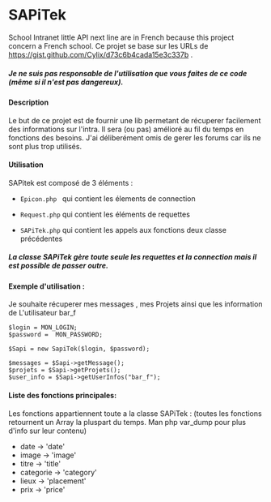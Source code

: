 # SAPiTek
School Intranet little API next line are in French because this project concern a French school.
Ce projet se base sur les URLs de https://gist.github.com/Cylix/d73c6b4cada15e3c337b .

##### Je ne suis pas responsable de l'utilisation que vous faites de ce code (même si il n'est pas dangereux).

#### Description
Le but de ce projet est de fournir une lib permetant de récuperer facilement des informations sur l'intra.
Il sera (ou pas) amélioré au fil du temps en fonctions des besoins.
J'ai déliberément omis de gerer les forums car ils ne sont plus trop utilisés.

#### Utilisation

SAPitek est composé de 3 éléments :

* `Epicon.php ` qui contient les élements de connection

* `Request.php` qui contient les éléments de requettes

* `SAPiTek.php` qui contient les appels aux fonctions deux classe précédentes

##### La classe SAPiTek gère toute seule les requettes et la connection mais il est possible de passer outre.

#### Exemple d'utilisation :

Je souhaite récuperer mes messages , mes Projets ainsi que les information de L'utilisateur bar_f

```
$login = MON_LOGIN;
$password =  MON_PASSWORD;

$Sapi = new SapiTek($login, $password);

$messages = $Sapi->getMessage();
$projets = $Sapi->getProjets();
$user_info = $Sapi->getUserInfos("bar_f");
```

#### Liste des fonctions principales:

Les fonctions appartiennent toute a la classe SAPiTek :
(toutes les fonctions retournent un Array la pluspart du temps. Man php var_dump pour plus d'info sur leur contenu)

- date -> 'date'
- image -> 'image'
- titre -> 'title'
- categorie -> 'category'
- lieux -> 'placement'
- prix -> 'price'
